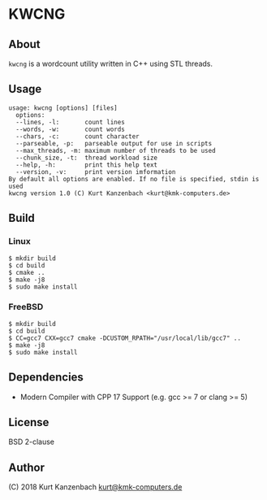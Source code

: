 # KWCNG #

## About ##

`kwcng` is a wordcount utility written in C++ using STL threads.

## Usage ##

    usage: kwcng [options] [files]
      options:
      --lines, -l:       count lines
      --words, -w:       count words
      --chars, -c:       count character
      --parseable, -p:   parseable output for use in scripts
      --max_threads, -m: maximum number of threads to be used
      --chunk_size, -t:  thread workload size
      --help, -h:        print this help text
      --version, -v:     print version imformation
    By default all options are enabled. If no file is specified, stdin is used
    kwcng version 1.0 (C) Kurt Kanzenbach <kurt@kmk-computers.de>

## Build ##

### Linux ###

    $ mkdir build
    $ cd build
    $ cmake ..
    $ make -j8
    $ sudo make install

### FreeBSD ###

    $ mkdir build
    $ cd build
    $ CC=gcc7 CXX=gcc7 cmake -DCUSTOM_RPATH="/usr/local/lib/gcc7" ..
    $ make -j8
    $ sudo make install

## Dependencies ##

- Modern Compiler with CPP 17 Support (e.g. gcc >= 7 or clang >= 5)

## License ##

BSD 2-clause

## Author

(C) 2018 Kurt Kanzenbach <kurt@kmk-computers.de>
